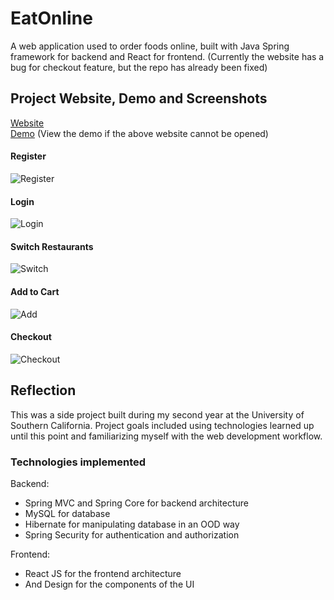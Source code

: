 # EatOnline

A web application used to order foods online, built with Java Spring framework for backend and React for frontend.
(Currently the website has a bug for checkout feature, but the repo has already been fixed)

## Project Website, Demo and Screenshots
[Website](http://google.com)  
[Demo](https://storage.googleapis.com/chenbo-around-123456/demo.gif) (View the demo if the above website cannot be opened)  
#### Register
![Register](https://user-images.githubusercontent.com/74288362/177913199-51e61ab9-3f18-4cf6-9671-41560374ccc1.png)
#### Login
![Login](https://user-images.githubusercontent.com/74288362/177913195-18b7efa5-b0ee-48d3-9908-7b13193c0f27.png)
#### Switch Restaurants
![Switch](https://user-images.githubusercontent.com/74288362/177913198-86d10fb8-1ce8-4aaa-a0af-3bc7df50e9d6.png)
#### Add to Cart
![Add](https://user-images.githubusercontent.com/74288362/177913196-ca235fe2-edc2-4fa9-a103-fe52a0951864.png)
#### Checkout
![Checkout](https://user-images.githubusercontent.com/74288362/177913197-73139f1b-ae5e-40a8-9aeb-45a4d44e824e.png)  

## Reflection 

This was a side project built during my second year at the University of Southern California. Project goals included using technologies learned up until this point and familiarizing myself with the web development workflow.  
   
### Technologies implemented
Backend:
* Spring MVC and Spring Core for backend architecture  
* MySQL for database  
* Hibernate for manipulating database in an OOD way  
* Spring Security for authentication and authorization

Frontend:
* React JS for the frontend architecture
* And Design for the components of the UI
